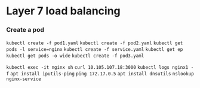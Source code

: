 # Layer 7 load balancing
### Create a pod
`kubectl create -f pod1.yaml`
`kubectl create -f pod2.yaml`
`kubectl get pods -l service=nginx`
`kubectl create -f service.yaml`
`kubectl get ep`
`kubectl get pods -o wide`
`kubectl create -f pod3.yaml`

`kubectl exec -it nginx sh`
`curl 10.105.107.18:3000`
`kubectl logs nginx1 -f`
`apt install iputils-ping`
`ping 172.17.0.5`
`apt install dnsutils`
`nslookup nginx-service`